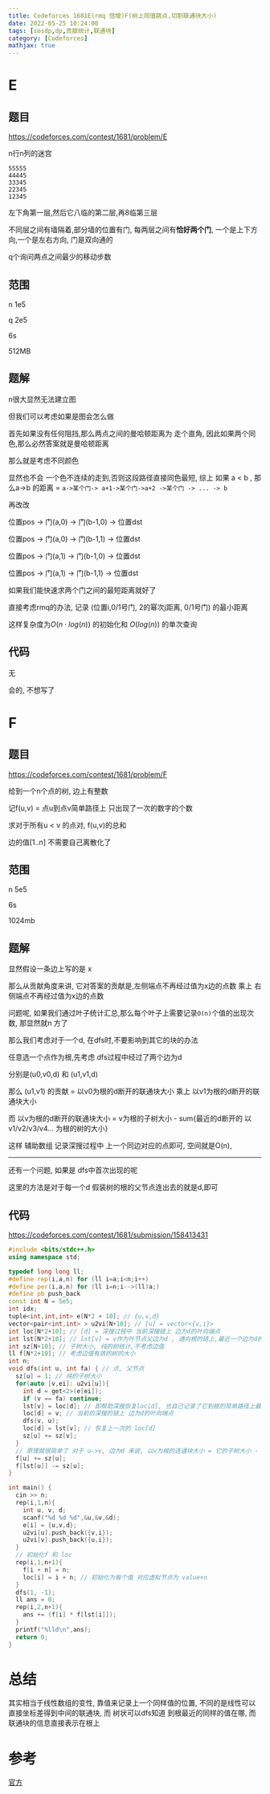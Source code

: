 ```yaml
---
title: Codeforces 1681E(rmq 倍增)F(树上同值跳点,切割联通块大小)
date: 2022-05-25 10:24:00
tags: [sosdp,dp,贡献统计,联通块]
category: [Codeforces]
mathjax: true
---
```


# E

## 题目

https://codeforces.com/contest/1681/problem/E

n行n列的迷宫

```
55555
44445
33345
22345
12345
```

左下角第一层,然后它八临的第二层,再8临第三层

不同层之间有墙隔着,部分墙的位置有门, 每两层之间有**恰好两个门**, 一个是上下方向,一个是左右方向, 门是双向通的

q个询问两点之间最少的移动步数


## 范围

n 1e5

q 2e5

6s

512MB

## 题解

n很大显然无法建立图

但我们可以考虑如果是图会怎么做

首先如果没有任何阻挡,那么两点之间的曼哈顿距离为 走个直角, 因此如果两个同色,那么必然答案就是曼哈顿距离

那么就是考虑不同颜色

显然也不会 一个色不连续的走到,否则这段路径直接同色最短, 综上 如果 a < b , 那么a->b 的距离 = `a->某个门-> a+1->某个门->a+2 ->某个门 -> ... -> b`

再改改

位置pos -> 门(a,0) -> 门(b-1,0) -> 位置dst

位置pos -> 门(a,0) -> 门(b-1,1) -> 位置dst

位置pos -> 门(a,1) -> 门(b-1,0) -> 位置dst

位置pos -> 门(a,1) -> 门(b-1,1) -> 位置dst

如果我们能快速求两个门之间的最短距离就好了

直接考虑rmq的办法, 记录 (位置i,0/1号门, 2的幂次j距离, 0/1号门) 的最小距离

这样复杂度为$O(n \cdot log(n) )$ 的初始化和 $O( log(n))$ 的单次查询

## 代码

无

会的, 不想写了

# F

## 题目

https://codeforces.com/contest/1681/problem/F

给到一个n个点的树, 边上有整数

记f(u,v) = 点u到点v简单路径上 只出现了一次的数字的个数

求对于所有u < v 的点对, f(u,v)的总和

边的值[1..n] 不需要自己离散化了

## 范围

n 5e5

6s

1024mb

## 题解

显然假设一条边上写的是 x

那么从贡献角度来讲, 它对答案的贡献是,左侧端点不再经过值为x边的点数 乘上 右侧端点不再经过值为x边的点数

问题呢, 如果我们通过叶子统计汇总,那么每个叶子上需要记录`O(n)`个值的出现次数, 那显然就n 方了

那么我们考虑对于一个d, 在dfs时,不要影响到其它的块的办法

任意选一个点作为根,先考虑 dfs过程中经过了两个边为d

分别是(u0,v0,d) 和  (u1,v1,d)

那么 (u1,v1) 的贡献 = 以v0为根的d断开的联通块大小 乘上 以v1为根的d断开的联通块大小

而 以v为根的d断开的联通块大小 = v为根的子树大小 - sum{最近的d断开的 以v1/v2/v3/v4... 为根的树的大小}

这样 辅助数组 记录深搜过程中 上一个同边对应的点即可, 空间就是O(n),

---

还有一个问题, 如果是 dfs中首次出现的呢

这里的方法是对于每一个d 假装树的根的父节点连出去的就是d,即可

## 代码

https://codeforces.com/contest/1681/submission/158413431

```cpp
#include <bits/stdc++.h>
using namespace std;

typedef long long ll;
#define rep(i,a,n) for (ll i=a;i<n;i++)
#define per(i,a,n) for (ll i=n;i-->(ll)a;)
#define pb push_back
const int N = 5e5;
int idx;
tuple<int,int,int> e[N*2 + 10]; // {u,v,d}
vector<pair<int,int> > u2vi[N+10]; // [u] = vector<{v,i}>
int loc[N*2+10]; // [d] = 深搜过程中 当前深搜链上 边为d的叶向端点
int lst[N*2+10]; // lst[v] = v作为叶节点父边为d , 通向根的链上,最近一个边为d的叶向节点 //上一个v'
int sz[N+10]; // 子树大小, 纯的树统计,不考虑边值
ll f[N*2+10]; // 考虑边值有效的树的大小
int n;
void dfs(int u, int fa) { // 点, 父节点
  sz[u] = 1; // 纯的子树大小
  for(auto [v,ei]: u2vi[u]){
    int d = get<2>(e[ei]);
    if (v == fa) continue;
    lst[v] = loc[d]; // 即帮助深搜恢复loc[d], 也自己记录了它到根的简单路径上最近的 边为d的叶向节点
    loc[d] = v; // 当前的深搜的链上 边为d的叶向端点
    dfs(v, u);
    loc[d] = lst[v]; // 恢复上一次的 loc[d]
    sz[u] += sz[v];
  }
  // 原理就很简单了 对于 u->v, 边为d 来说, 以v为根的连通块大小 = 它的子树大小 - sum{它子树中紧邻的边d的根为v' 的子树大小}
  f[u] += sz[u];
  f[lst[u]] -= sz[u];
}

int main() {
  cin >> n;
  rep(i,1,n){
    int u, v, d;
    scanf("%d %d %d",&u,&v,&d);
    e[i] = {u,v,d};
    u2vi[u].push_back({v,i});
    u2vi[v].push_back({u,i});
  }
  // 初始化f 和 loc
  rep(i,1,n+1){
    f[i + n] = n;
    loc[i] = i + n; // 初始化为每个值 对应虚拟节点为 value+n
  }
  dfs(1, -1);
  ll ans = 0;
  rep(i,2,n+1){
    ans += (f[i] * f[lst[i]]);
  }
  printf("%lld\n",ans);
  return 0;
}
```

# 总结

其实相当于线性数组的变性, 靠值来记录上一个同样值的位置, 不同的是线性可以直接坐标差得到中间的联通块, 而 树状可以dfs知道 到根最近的同样的值在哪, 而联通块的信息直接表示在根上

# 参考

[官方](https://codeforces.com/blog/entry/103163)
